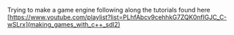 Trying to make a game engine following along the tutorials found here [https://www.youtube.com/playlist?list=PLhfAbcv9cehhkG7ZQK0nfIGJC_C-wSLrx](making_games_with_c++_sdl2)
